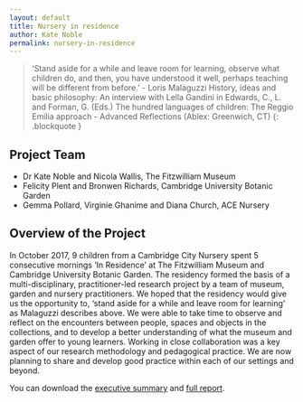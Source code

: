 ```yaml
---
layout: default
title: Nursery in residence
author: Kate Noble
permalink: nursery-in-residence
---
```


>‘Stand aside for a while and leave room for learning, observe what children do, and then, you have understood it well, perhaps teaching will be different from before.’ - Loris Malaguzzi History, ideas and basic philosophy: An interview with Lella Gandini in Edwards, C., L. and Forman, G. (Eds.) The hundred languages of children: The Reggio Emilia approach - Advanced Reflections (Ablex: Greenwich, CT)
{: .blockquote }

## Project Team

* Dr Kate Noble and Nicola Wallis, The Fitzwilliam Museum
* Felicity Plent and Bronwen Richards, Cambridge University Botanic Garden
* Gemma Pollard, Virginie Ghanime and Diana Church, ACE Nursery

## Overview of the Project

In October 2017, 9 children from a Cambridge City Nursery spent 5 consecutive mornings ‘In Residence’ at The Fitzwilliam Museum and Cambridge University Botanic Garden. The residency formed the basis of a multi-disciplinary, practitioner-led research project by a team of museum, garden and nursery practitioners. We hoped that the residency would give us the opportunity to, ‘stand aside for a while and leave room for learning’ as Malaguzzi describes above. We were able to take time to observe and reflect on the encounters between people, spaces and objects in the collections, and to develop a better understanding of what the museum and garden offer to young learners. Working in close collaboration was a key aspect of our research methodology and pedagogical practice. We are now planning to share and develop good practice within each of our settings and beyond.

You can download the [executive summary](/assets/pdfs/executive-summary.pdf) and
[full report](/assets/pdfs/full-report.pdf).

